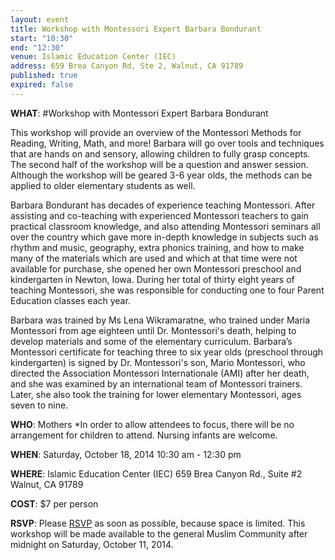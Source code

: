 ```yaml
---
layout: event
title: Workshop with Montessori Expert Barbara Bondurant
start: "10:30"
end: "12:30"
venue: Islamic Education Center (IEC)
address: 659 Brea Canyon Rd, Ste 2, Walnut, CA 91789
published: true
expired: false
---
```

**WHAT**:
#Workshop with Montessori Expert Barbara Bondurant
 
This workshop will provide an overview of the Montessori Methods for Reading, Writing, Math, and more! Barbara will go over tools and techniques that are hands on and sensory, allowing children to fully grasp concepts. The second half of the workshop will be a question and answer session. Although the workshop will be geared 3-6 year olds, the methods can be applied to older elementary students as well.
 
Barbara Bondurant has decades of experience teaching Montessori. After assisting and co-teaching with experienced Montessori teachers to gain practical classroom knowledge, and also attending Montessori seminars all over the country which gave more in-depth knowledge in subjects such as rhythm and music, geography, extra phonics training, and how to make many of the materials which are used and which at that time were not available for purchase, she opened her own Montessori preschool and kindergarten in Newton, Iowa. During her total of thirty eight years of teaching Montessori, she was responsible for conducting one to four Parent Education classes each year.
 
Barbara was trained by Ms Lena Wikramaratne, who trained under Maria Montessori from age eighteen until Dr. Montessori's death, helping to develop materials and some of the elementary curriculum. Barbara’s Montessori certificate for teaching three to six year olds (preschool through kindergarten) is signed by Dr. Montessori's son, Mario Montessori, who directed the Association Montessori Internationale (AMI) after her death, and she was examined by an international team of Montessori trainers. Later, she also took the training for lower elementary Montessori, ages seven to nine.
 
**WHO**:
Mothers
\*In order to allow attendees to focus, there will be no arrangement for children to attend. Nursing infants are welcome. 
 
**WHEN**:
Saturday, October 18, 2014
10:30 am - 12:30 pm
 
**WHERE**:
Islamic Education Center (IEC)
659 Brea Canyon Rd., Suite #2
Walnut, CA 91789

**COST**:
$7 per person
 
**RSVP**:
Please [RSVP](http://form.jotformpro.com/form/42814327222953) as soon as possible, because space is limited. This workshop will be made available to the general Muslim Community after midnight on Saturday, October 11, 2014.
